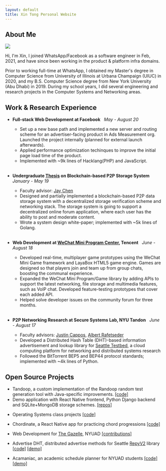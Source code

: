```yaml
---
layout: default
title: Xin Tong Personal Website
---
```


## About Me

<img class="profile-picture" src="media/profile.png">

Hi, I'm Xin, I joined WhatsApp/Facebook as a software engineer in Feb, 2021, and have since been working in the product & platform infra domains.

Prior to working full-time at WhatsApp, I obtained my Master's degree in Computer Science from University of Illinois at Urbana Champaign (UIUC) in 2020, and my B.S. Computer Science degree from New York University (Abu Dhabi) in 2019. During my school years, I did several engineering and research projects in the Computer Systems and Networking areas.

## Work & Research Experience

* **Full-stack Web Development at Facebook** &nbsp; _May - August 20_
  + Set up a new base path and implemented a new server and routing scheme for an advertiser-facing product in Ads Measurement org. Launched the project internally (planned for external launch afterwards).
  + Applied performance optimization techinques to improve the initial page load time of the product.
  + Implemented with ~9k lines of Hacklang(PHP) and JavaScript.
<br/><br/>

* **Undergraduate <a href="" target="_blank">Thesis</a> on Blockchain-based P2P Storage System** &nbsp; _January - May 19_
  + Faculty advisor: <a href="https://cs.nyu.edu/~jchen/" target="_blank">Jay Chen</a>
  + Designed and partially implemented a blockchain-based P2P data storage system with a decentralized storage verification scheme and networking stack. The storage system is going to support a decentralized online forum application, where each user has the ability to post and moderate content.
  + Wrote a system design white-paper; implemented with ~5k lines of Golang.
<br/><br/>

* **Web Development at <a href="https://mp.weixin.qq.com/cgi-bin/wx" target="_blank">WeChat Mini Program Center</a>, Tencent** &nbsp; _June - August 18_
  + Developed real-time, multiplayer game prototypes using the WeChat Mini Game framework and LayaBox HTML5 game engine. Games are designed so that players join and team up from group chats, boosting the communal experience.
  + Expanded the WeChat Mini Program/Game library by adding APIs to support the latest networking, file storage and multimedia features, such as VoIP chat. Developed feature-testing prototypes that cover each added API.
  + Helped solve developer issues on the community forum for three months.
<br/><br/>

* **P2P Networking Research at Secure Systems Lab, NYU Tandon** &nbsp; _June - August 17_
  + Faculty advisors:
  <a href="https://ssl.engineering.nyu.edu/people#faculty" target="_blank">Justin Cappos</a>,
  <a href="https://ssl.engineering.nyu.edu/people#faculty" target="_blank">Albert Rafetseder</a>
  + Developed a Distributed Hash Table (DHT)-based information advertisement and lookup library for <a href="https://seattle.poly.edu/html/" target="_blank">Seattle Testbed</a>, a cloud computing platform for networking and distributed systems research
  + Followed the BitTorrent BEP5 and BEP44 protocol standards; implemented with ~4k lines of Python.


## Open Source Projects
* Tandoop, a custom implementation of the Randoop random test generation tool with Java-specific improvements. <a href="https://github.com/tongxin97/tandoop" target="_blank">[code]</a>
* Demo application with React Native frontend, Python Django backend and SQLite+MongoDB storage schemes. <a href="https://github.com/Lat-2340" target="_blank">[repos]</a>

<!-- * My solutions to the MIT 6.824 Distributed Systems labs (In progress) <a href="https://github.com/tongxin97/6.824" target="_blank">[code]</a> -->

<!-- * Noise, a lightweight p2p networking stack in Golang (forked) <a href="https://github.com/tongxin97/noise" target="_blank">[code]</a> -->

* Operating Systems class projects <a href="https://github.com/CynthiaTong/os_projects" target="_blank">[code]</a>

* Chordinate, a React Native app for practicing chord progressions <a href="https://github.com/guyu96/chordinate" target="_blank">[code]</a>

* Web Development for <a href="https://www.thegazelle.org/" target="_blank">The Gazelle</a>, NYUAD
  <a href="https://github.com/thegazelle-ad/gazelle-server/issues?utf8=%E2%9C%93&q=cynthiatong+" target="_blank">[contributions]</a>

* Advertise DHT, distributed advertise methods for Seattle <a href="https://github.com/SeattleTestbed/seattlelib_v2" target="_blank">RepyV2</a> library
<a href="https://github.com/CynthiaTong/advertise_dht" target="_blank">[code]</a>
<a href="https://github.com/CynthiaTong/advertise_dht/blob/master/media/Xin_Tong_summer17_research.pdf" target="_blank">[demo]</a>

* Acamaniac, an academic schedule planner for NYUAD students
<a href="https://github.com/guyu96/nyuad-course-planner/tree/react/react-app" target="_blank">[code]</a>
<a href="https://acamaniac.herokuapp.com/" target="_blank">[demo]</a>

<!-- * <a href="https://github.com/antiboredom/dynamicweb-2017" target="_blank">Dynamic Web Applications</a> class projects
<a href="https://github.com/CynthiaTong/dynamic-web-applications" target="_blank">[code]</a> -->

<!-- * Audio Wave, a Web Audio Visualizer
<a href="https://github.com/CynthiaTong/Mashups-Projects/tree/master/Audio_Wave" target="_blank">[code]</a> -->
<!-- <a href="http://xt405.nyuad.im/Mashups/Audio_Wave/" target="_blank">[demo]</a> -->

<!-- * <a href="https://cs.nyu.edu/courses/spring17/CSCI-UA.0380-002/" target="_blank">Drawing on the Web</a> class projects
<a href="https://github.com/CynthiaTong/drawing-on-the-web" target="_blank">[code]</a> -->
<!-- <a href="http://xt405.nyuad.im/draw_web/" target="_blank">[demo]</a> -->


